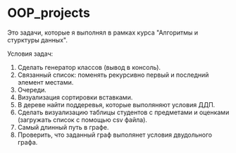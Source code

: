 # OOP_projects

Это задачи, которые я выполнял в рамках курса "Алгоритмы и стурктуры данных".

Условия задач:
1. Сделать генератор классов (вывод в консоль).
2. Связанный список: поменять рекурсивно первый и последний элемент местами.
3. Очереди.
4. Визуализация сортировки вставками.
5. В дереве найти поддеревья, которые выполяняют условия ДДП.
6. Сделать визуализацию таблицы студентов с предметами и оценками
   (загружать список с помощью csv файла).
7. Самый длинный путь в графе.
8. Проверить, что заданный граф выполянет условия двудольного графа.

